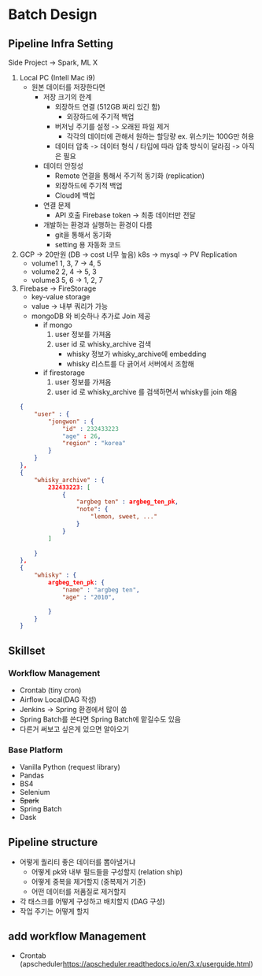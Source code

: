 # Batch Design

## Pipeline Infra Setting
Side Project -> Spark, ML X

1. Local PC (Intell Mac i9)
    - 원본 데이터를 저장한다면
        - 저장 크기의 한계
            - 외장하드 연결 (512GB 짜리 있긴 함)
                - 외장하드에 주기적 백업
            - 버저닝 주기를 설정 -> 오래된 파일 제거
                - 각각의 데이터에 관해서 원하는 할당량 ex. 위스키는 100G만 허용
            - 데이터 압축 -> 데이터 형식 / 타입에 따라 압축 방식이 달라짐 -> 아직은 필요
        - 데이터 안정성
            - Remote 연결을 통해서 주기적 동기화 (replication)
            - 외장하드에 주기적 백업
            - Cloud에 백업
        - 연결 문제
            - API 호출 Firebase token -> 최종 데이터만 전달
        - 개발하는 환경과 실행하는 환경이 다름
            - git을 통해서 동기화
            - setting 용 자동화 코드
2. GCP -> 20만원 (DB -> cost 너무 높음) k8s -> mysql -> PV Replication
    - volume1 1, 3, 7 -> 4, 5
    - volume2 2, 4 -> 5, 3
    - volume3 5, 6 -> 1, 2, 7
3. Firebase -> FireStorage
    - key-value storage
    - value -> 내부 쿼리가 가능
    - mongoDB 와 비슷하나 추가로 Join 제공
        - if mongo
            1. user 정보를 가져옴
            2. user id 로 whisky_archive 검색
                - whisky 정보가 whisky_archive에 embedding
                - whisky 리스트를 다 긁어서 서버에서 조합해
        - if firestorage
            1. user 정보를 가져옴
            2. user id 로 whisky_archive 를 검색하면서 whisky를 join 해옴
    ```json
    {
        "user" : {
            "jongwon" : {
                "id" : 232433223
                "age" : 26,
                "region" : "korea"
            }
        }
    },
    {
        "whisky_archive" : {
            232433223: [
                {
                    "argbeg ten" : argbeg_ten_pk,
                    "note": {
                        "lemon, sweet, ..."
                    }
                }
            ]
            
        }
    },
    {
        "whisky" : {
            argbeg_ten_pk: {
                "name" : "argbeg ten",
                "age" : "2010",

            }
        }
    }
    ```

## Skillset

### Workflow Management
- Crontab (tiny cron)
- Airflow Local(DAG 작성)
- Jenkins -> Spring 환경에서 많이 씀
- Spring Batch를 쓴다면 Spring Batch에 맡길수도 있음
- 다른거 써보고 싶은게 있으면 알아오기

### Base Platform
- Vanilla Python (request library)
- Pandas
- BS4
- Selenium
- ~~Spark~~
- Spring Batch
- Dask

## Pipeline structure

- 어떻게 퀄리티 좋은 데이터를 뽑아낼거냐
    - 어떻게 pk와 내부 필드들을 구성할지 (relation ship)
    - 어떻게 중복을 제거할지 (중복제거 기준)
    - 어떤 데이터를 저품질로 제거할지
- 각 태스크를 어떻게 구성하고 배치할지 (DAG 구성)
- 작업 주기는 어떻게 할지

## add workflow Management
- Crontab (apscheduler<https://apscheduler.readthedocs.io/en/3.x/userguide.html>)

